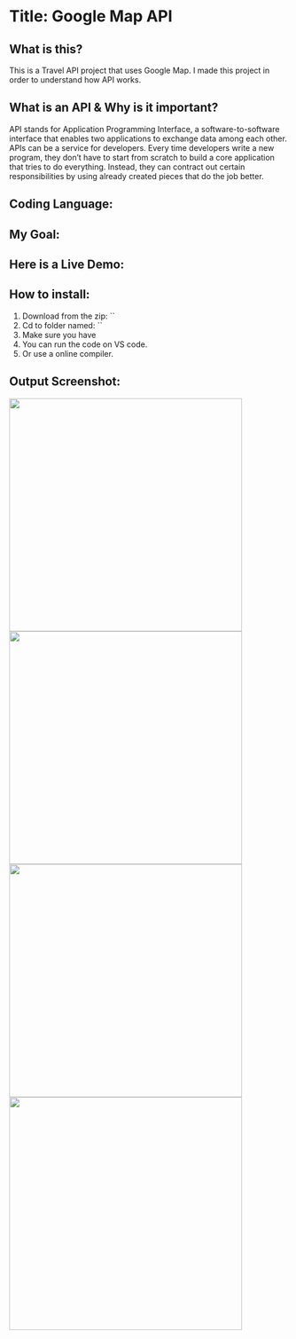 # Title: Google Map API

## What is this?
This is a Travel API project that uses Google Map. I made this project in order to understand how API works. 

## What is an API & Why is it important?
API stands for Application Programming Interface, a software-to-software interface that enables two applications to exchange data among each other. APIs can be a service for developers. Every time developers write a new program, they don’t have to start from scratch to build a core application that tries to do everything. Instead, they can contract out certain responsibilities by using already created pieces that do the job better.

## Coding Language: 

## My Goal: 

## Here is a Live Demo:

## How to install:
1. Download from the zip: ``
2. Cd to folder named: ``
3. Make sure you have 
4. You can run the code on VS code.
5. Or use a online compiler.

## Output Screenshot:
<img src="" width="420">
<img src="" width="420">
<img src="" width="420">
<img src="" width="420">
